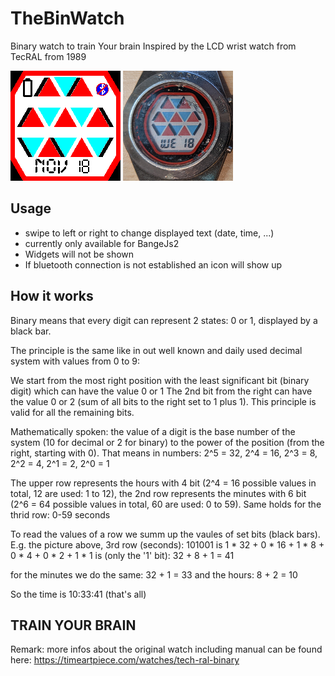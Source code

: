 # TheBinWatch

Binary watch to train Your brain
Inspired by the LCD wrist watch from TecRAL from 1989

![](screenshot.png) 
![](screenshot2.png)

## Usage

- swipe to left or right to change displayed text (date, time, ...)
- currently only available for BangeJs2
- Widgets will not be shown
- If bluetooth connection is not established an icon will show up

## How it works
Binary means that every digit can represent 2 states: 0 or 1, displayed by a black bar.

The principle is the same like in out well known and daily used decimal system with values from 0 to 9:

We start from the most right position with the least significant bit (binary digit) which can have the value 0 or 1
The 2nd bit from the right can have the value 0 or 2 (sum of all bits to the right set to 1 plus 1).
This principle is valid for all the remaining bits.

Mathematically spoken: the value of a digit is the base number of the system (10 for decimal or 2 for binary)
to the power of the position (from the right, starting with 0).
That means in numbers: 2^5 = 32, 2^4 = 16, 2^3 = 8, 2^2 = 4, 2^1 = 2, 2^0 = 1

The upper row represents the hours with 4 bit (2^4 = 16 possible values in total, 12 are used: 1 to 12),
 the 2nd row represents the minutes with 6 bit (2^6 = 64 possible values in total, 60 are used: 0 to 59).
Same holds for the thrid row: 0-59 seconds

To read the values of a row we summ up the vaules of set bits (black bars).
E.g. the picture above, 3rd row (seconds):
101001 
is 1 * 32 + 0 * 16 + 1 * 8 + 0 * 4 + 0 * 2 + 1 * 1
is (only the '1' bit): 32 + 8 + 1 = 41

for the minutes we do the same: 32 + 1 = 33
and the hours: 8 + 2 = 10

So the time is 10:33:41 (that's all)

## TRAIN YOUR BRAIN

Remark: more infos about the original watch including manual can be found here:
https://timeartpiece.com/watches/tech-ral-binary
